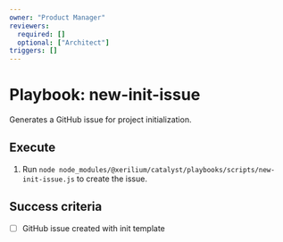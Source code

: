 ```yaml
---
owner: "Product Manager"
reviewers:
  required: []
  optional: ["Architect"]
triggers: []
---
```


# Playbook: new-init-issue

Generates a GitHub issue for project initialization.

## Execute

1. Run `node node_modules/@xerilium/catalyst/playbooks/scripts/new-init-issue.js` to create the issue.

## Success criteria

- [ ] GitHub issue created with init template
